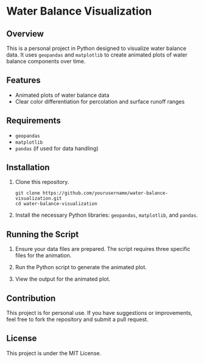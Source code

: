 # Water Balance Visualization

## Overview

This is a personal project in Python designed to visualize water balance data. It uses `geopandas` and `matplotlib` to create animated plots of water balance components over time.

## Features

- Animated plots of water balance data
- Clear color differentiation for percolation and surface runoff ranges

## Requirements

- `geopandas`
- `matplotlib`
- `pandas` (if used for data handling)

## Installation

1. Clone this repository.
    ```shell
   git clone https://github.com/yourusername/water-balance-visualization.git
   cd water-balance-visualization
   ```

2. Install the necessary Python libraries: `geopandas`, `matplotlib`, and `pandas`.

## Running the Script

1. Ensure your data files are prepared. The script requires three specific files for the animation.

2. Run the Python script to generate the animated plot.

3. View the output for the animated plot.

## Contribution

This project is for personal use. If you have suggestions or improvements, feel free to fork the repository and submit a pull request.

## License

This project is under the MIT License.